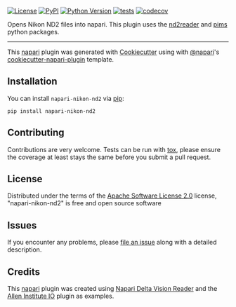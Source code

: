 
[![License](https://img.shields.io/pypi/l/napari-nikon-nd2.svg?color=green)](https://github.com/cwood1967/napari-nikon-nd2/blob/main/LICENSE)
[![PyPI](https://img.shields.io/pypi/v/napari-nikon-nd2.svg?color=green)](https://pypi.org/project/napari-nikon-nd2)
[![Python Version](https://img.shields.io/pypi/pyversions/napari-nikon-nd2.svg?color=green)](https://python.org)
[![tests](https://github.com/cwood1967/napari-nikon-nd2/workflows/tests/badge.svg)](https://github.com/cwood1967/napari-nikon-nd2/actions)
[![codecov](https://codecov.io/gh/cwood1967/napari-nikon-nd2/branch/main/graph/badge.svg)](https://codecov.io/gh/cwood1967/napari-nikon-nd2)

Opens Nikon ND2 files into napari. This plugin uses the [nd2reader] and [pims] python packages. 

----------------------------------

This [napari] plugin was generated with [Cookiecutter] using with [@napari]'s [cookiecutter-napari-plugin] template.

<!--
Don't miss the full getting started guide to set up your new package:
https://github.com/napari/cookiecutter-napari-plugin#getting-started

and review the napari docs for plugin developers:
https://napari.org/docs/plugins/index.html
-->

## Installation

You can install `napari-nikon-nd2` via [pip]:

    pip install napari-nikon-nd2

## Contributing

Contributions are very welcome. Tests can be run with [tox], please ensure
the coverage at least stays the same before you submit a pull request.

## License

Distributed under the terms of the [Apache Software License 2.0] license,
"napari-nikon-nd2" is free and open source software

## Issues

If you encounter any problems, please [file an issue] along with a detailed description.

## Credits

This [napari] plugin was created using [Napari Delta Vision Reader] and
the [Allen Institute IO] plugin as examples.


[napari]: https://github.com/napari/napari
[Cookiecutter]: https://github.com/audreyr/cookiecutter
[@napari]: https://github.com/napari
[MIT]: http://opensource.org/licenses/MIT
[BSD-3]: http://opensource.org/licenses/BSD-3-Clause
[GNU GPL v3.0]: http://www.gnu.org/licenses/gpl-3.0.txt
[GNU LGPL v3.0]: http://www.gnu.org/licenses/lgpl-3.0.txt
[Apache Software License 2.0]: http://www.apache.org/licenses/LICENSE-2.0
[Mozilla Public License 2.0]: https://www.mozilla.org/media/MPL/2.0/index.txt
[cookiecutter-napari-plugin]: https://github.com/napari/cookiecutter-napari-plugin
[file an issue]: https://github.com/cwood1967/napari-nikon-nd2/issues
[napari]: https://github.com/napari/napari
[tox]: https://tox.readthedocs.io/en/latest/
[pip]: https://pypi.org/project/pip/
[PyPI]: https://pypi.org/
[nd2reader]: https://github.com/rbnvrw/nd2reader
[pims]: https://github.com/soft-matter/pims
[Allen Institute IO]: https://github.com/AllenCellModeling/napari-aicsimageio
[Napari Delta Vision Reader]: https://github.com/tlambert03/napari-dv

